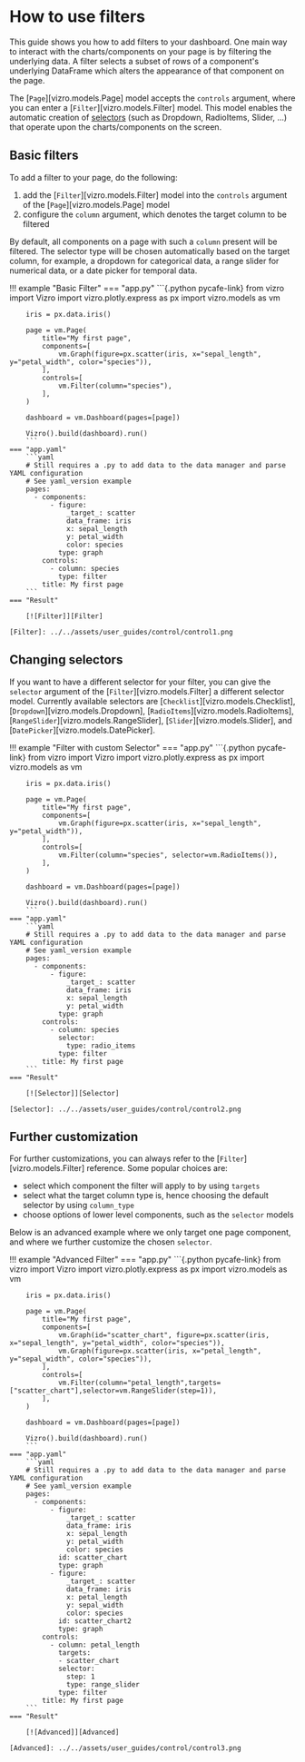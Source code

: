 # How to use filters

This guide shows you how to add filters to your dashboard. One main way to interact with the charts/components on your page is by filtering the underlying data. A filter selects a subset of rows of a component's underlying DataFrame which alters the appearance of that component on the page.

The [`Page`][vizro.models.Page] model accepts the `controls` argument, where you can enter a [`Filter`][vizro.models.Filter] model.
This model enables the automatic creation of [selectors](../user-guides/selectors.md) (such as Dropdown, RadioItems, Slider, ...) that operate upon the charts/components on the screen.


## Basic filters

To add a filter to your page, do the following:

1. add the [`Filter`][vizro.models.Filter] model into the `controls` argument of the [`Page`][vizro.models.Page] model
2. configure the `column` argument, which denotes the target column to be filtered

By default, all components on a page with such a `column` present will be filtered. The selector type will be chosen
automatically based on the target column, for example, a dropdown for categorical data, a range slider for numerical data, or a date picker for temporal data.

!!! example "Basic Filter"
    === "app.py"
        ```{.python pycafe-link}
        from vizro import Vizro
        import vizro.plotly.express as px
        import vizro.models as vm

        iris = px.data.iris()

        page = vm.Page(
            title="My first page",
            components=[
                vm.Graph(figure=px.scatter(iris, x="sepal_length", y="petal_width", color="species")),
            ],
            controls=[
                vm.Filter(column="species"),
            ],
        )

        dashboard = vm.Dashboard(pages=[page])

        Vizro().build(dashboard).run()
        ```
    === "app.yaml"
        ```yaml
        # Still requires a .py to add data to the data manager and parse YAML configuration
        # See yaml_version example
        pages:
          - components:
              - figure:
                  _target_: scatter
                  data_frame: iris
                  x: sepal_length
                  y: petal_width
                  color: species
                type: graph
            controls:
              - column: species
                type: filter
            title: My first page
        ```
    === "Result"

        [![Filter]][Filter]

    [Filter]: ../../assets/user_guides/control/control1.png

## Changing selectors

If you want to have a different selector for your filter, you can give the `selector` argument of the [`Filter`][vizro.models.Filter] a different selector model.
Currently available selectors are [`Checklist`][vizro.models.Checklist], [`Dropdown`][vizro.models.Dropdown], [`RadioItems`][vizro.models.RadioItems], [`RangeSlider`][vizro.models.RangeSlider], [`Slider`][vizro.models.Slider], and [`DatePicker`][vizro.models.DatePicker].

!!! example "Filter with custom Selector"
    === "app.py"
        ```{.python pycafe-link}
        from vizro import Vizro
        import vizro.plotly.express as px
        import vizro.models as vm

        iris = px.data.iris()

        page = vm.Page(
            title="My first page",
            components=[
                vm.Graph(figure=px.scatter(iris, x="sepal_length", y="petal_width")),
            ],
            controls=[
                vm.Filter(column="species", selector=vm.RadioItems()),
            ],
        )

        dashboard = vm.Dashboard(pages=[page])

        Vizro().build(dashboard).run()
        ```
    === "app.yaml"
        ```yaml
        # Still requires a .py to add data to the data manager and parse YAML configuration
        # See yaml_version example
        pages:
          - components:
              - figure:
                  _target_: scatter
                  data_frame: iris
                  x: sepal_length
                  y: petal_width
                type: graph
            controls:
              - column: species
                selector:
                  type: radio_items
                type: filter
            title: My first page
        ```
    === "Result"

        [![Selector]][Selector]

    [Selector]: ../../assets/user_guides/control/control2.png

## Further customization

For further customizations, you can always refer to the [`Filter`][vizro.models.Filter] reference. Some popular choices are:

- select which component the filter will apply to by using `targets`
- select what the target column type is, hence choosing the default selector by using `column_type`
- choose options of lower level components, such as the `selector` models

Below is an advanced example where we only target one page component, and where we further customize the chosen `selector`.

!!! example "Advanced Filter"
    === "app.py"
        ```{.python pycafe-link}
        from vizro import Vizro
        import vizro.plotly.express as px
        import vizro.models as vm

        iris = px.data.iris()

        page = vm.Page(
            title="My first page",
            components=[
                vm.Graph(id="scatter_chart", figure=px.scatter(iris, x="sepal_length", y="petal_width", color="species")),
                vm.Graph(figure=px.scatter(iris, x="petal_length", y="sepal_width", color="species")),
            ],
            controls=[
                vm.Filter(column="petal_length",targets=["scatter_chart"],selector=vm.RangeSlider(step=1)),
            ],
        )

        dashboard = vm.Dashboard(pages=[page])

        Vizro().build(dashboard).run()
        ```
    === "app.yaml"
        ```yaml
        # Still requires a .py to add data to the data manager and parse YAML configuration
        # See yaml_version example
        pages:
          - components:
              - figure:
                  _target_: scatter
                  data_frame: iris
                  x: sepal_length
                  y: petal_width
                  color: species
                id: scatter_chart
                type: graph
              - figure:
                  _target_: scatter
                  data_frame: iris
                  x: petal_length
                  y: sepal_width
                  color: species
                id: scatter_chart2
                type: graph
            controls:
              - column: petal_length
                targets:
                - scatter_chart
                selector:
                  step: 1
                  type: range_slider
                type: filter
            title: My first page
        ```
    === "Result"

        [![Advanced]][Advanced]

    [Advanced]: ../../assets/user_guides/control/control3.png
